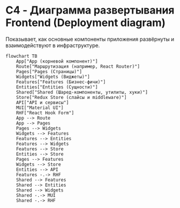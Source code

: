 # C4 - Диаграмма развертывания Frontend (Deployment diagram)

Показывает, как основные компоненты приложения развёрнуты и взаимодействуют в инфраструктуре.

```mermaid
flowchart TB
    App["App (корневой компонент)"]
    Route["Маршрутизация (например, React Router)"]
    Pages["Pages (Страницы)"]
    Widgets["Widgets (Виджеты)"]
    Features["Features (Бизнес-фичи)"]
    Entities["Entities (Сущности)"]
    Shared["Shared (Шаред-компоненты, утилиты, хуки)"]
    Store["Redux Store (слайсы и middleware)"]
    API["API и сервисы"]
    MUI["Material UI"]
    RHF["React Hook Form"]
    App --> Route
    App --> Pages
    Pages --> Widgets
    Widgets --> Features
    Features --> Entities
    Features --> Widgets
    Features --> Store
    Entities --> Store
    Pages --> Features
    Widgets --> Store
    Entities --> API
    Features -.-> RHF
    Shared --> Features
    Shared --> Entities
    Shared --> Widgets
    Shared -.-> MUI
    Shared -.-> RHF
 ```